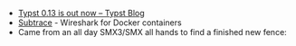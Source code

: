 - [Typst 0.13 is out now – Typst Blog](https://typst.app/blog/2025/typst-0.13/)
- [Subtrace](https://subtrace.dev/) - Wireshark for Docker containers
- Came from an all day SMX3/SMX all hands to find a finished new fence: